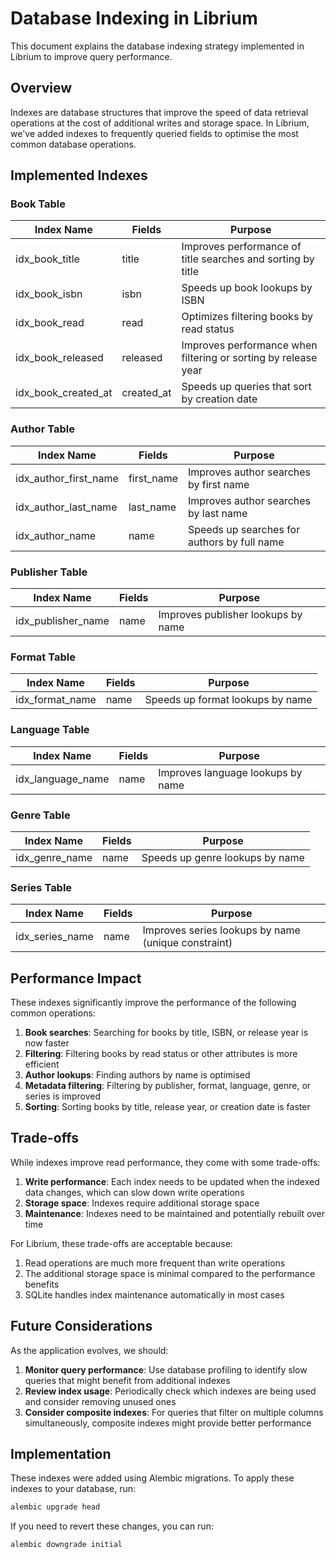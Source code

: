 # Database Indexing in Librium

This document explains the database indexing strategy implemented in Librium to improve query performance.

## Overview

Indexes are database structures that improve the speed of data retrieval operations at the cost of additional writes and storage space. In Librium, we've added indexes to frequently queried fields to optimise the most common database operations.

## Implemented Indexes

### Book Table

| Index Name          | Fields     | Purpose                                                        |
|---------------------|------------|----------------------------------------------------------------|
| idx_book_title      | title      | Improves performance of title searches and sorting by title    |
| idx_book_isbn       | isbn       | Speeds up book lookups by ISBN                                 |
| idx_book_read       | read       | Optimizes filtering books by read status                       |
| idx_book_released   | released   | Improves performance when filtering or sorting by release year |
| idx_book_created_at | created_at | Speeds up queries that sort by creation date                   |

### Author Table

| Index Name            | Fields     | Purpose                                     |
|-----------------------|------------|---------------------------------------------|
| idx_author_first_name | first_name | Improves author searches by first name      |
| idx_author_last_name  | last_name  | Improves author searches by last name       |
| idx_author_name       | name       | Speeds up searches for authors by full name |

### Publisher Table

| Index Name         | Fields | Purpose                            |
|--------------------|--------|------------------------------------|
| idx_publisher_name | name   | Improves publisher lookups by name |

### Format Table

| Index Name      | Fields | Purpose                          |
|-----------------|--------|----------------------------------|
| idx_format_name | name   | Speeds up format lookups by name |

### Language Table

| Index Name        | Fields | Purpose                           |
|-------------------|--------|-----------------------------------|
| idx_language_name | name   | Improves language lookups by name |

### Genre Table

| Index Name     | Fields | Purpose                         |
|----------------|--------|---------------------------------|
| idx_genre_name | name   | Speeds up genre lookups by name |

### Series Table

| Index Name      | Fields | Purpose                                             |
|-----------------|--------|-----------------------------------------------------|
| idx_series_name | name   | Improves series lookups by name (unique constraint) |

## Performance Impact

These indexes significantly improve the performance of the following common operations:

1. **Book searches**: Searching for books by title, ISBN, or release year is now faster
2. **Filtering**: Filtering books by read status or other attributes is more efficient
3. **Author lookups**: Finding authors by name is optimised
4. **Metadata filtering**: Filtering by publisher, format, language, genre, or series is improved
5. **Sorting**: Sorting books by title, release year, or creation date is faster

## Trade-offs

While indexes improve read performance, they come with some trade-offs:

1. **Write performance**: Each index needs to be updated when the indexed data changes, which can slow down write operations
2. **Storage space**: Indexes require additional storage space
3. **Maintenance**: Indexes need to be maintained and potentially rebuilt over time

For Librium, these trade-offs are acceptable because:

1. Read operations are much more frequent than write operations
2. The additional storage space is minimal compared to the performance benefits
3. SQLite handles index maintenance automatically in most cases

## Future Considerations

As the application evolves, we should:

1. **Monitor query performance**: Use database profiling to identify slow queries that might benefit from additional indexes
2. **Review index usage**: Periodically check which indexes are being used and consider removing unused ones
3. **Consider composite indexes**: For queries that filter on multiple columns simultaneously, composite indexes might provide better performance

## Implementation

These indexes were added using Alembic migrations. To apply these indexes to your database, run:

```bash
alembic upgrade head
```

If you need to revert these changes, you can run:

```bash
alembic downgrade initial
```